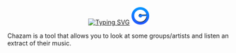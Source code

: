 <div style="text-align:center">
 <!-- <h1> CHAZAM v1 </h1> -->
  <a href="https://git.io/typing-svg"><img src="https://readme-typing-svg.demolab.com?font=Fira+Code&weight=900&pause=1000&center=true&vCenter=true&width=435&lines=Chazam+V.1;By+Groupe+%CF%80+tracker" alt="Typing SVG" /></a>
  <img src="static/assets/chazamPng.png" alt="Chazam" width="40" height="40">
</div>

Chazam is a tool that allows you to look at some groups/artists and listen an extract of their music.
